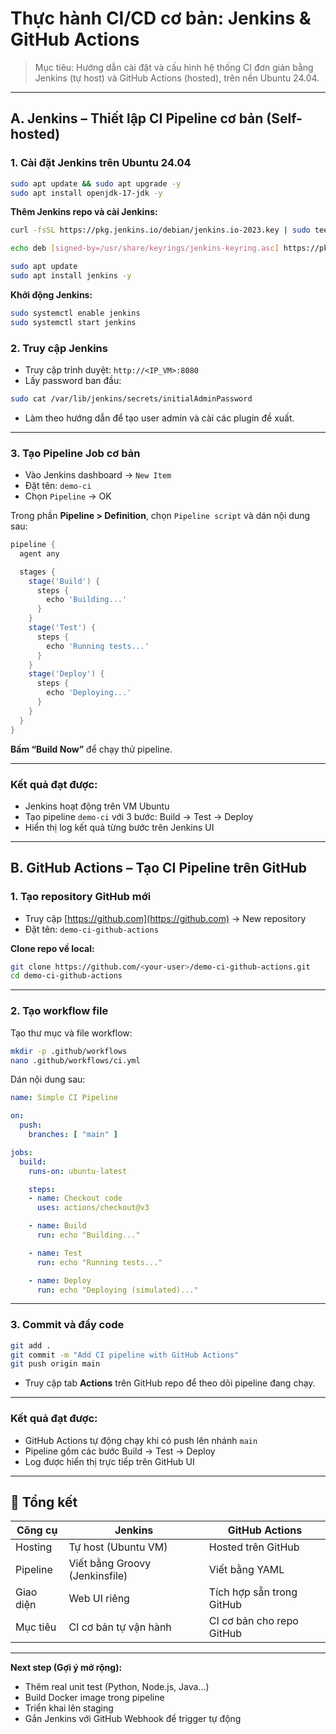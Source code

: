 # Thực hành CI/CD cơ bản: Jenkins & GitHub Actions

> Mục tiêu: Hướng dẫn cài đặt và cấu hình hệ thống CI đơn giản bằng Jenkins (tự host) và GitHub Actions (hosted), trên nền Ubuntu 24.04.

---

## A. Jenkins – Thiết lập CI Pipeline cơ bản (Self-hosted)

### 1. Cài đặt Jenkins trên Ubuntu 24.04

```bash
sudo apt update && sudo apt upgrade -y
sudo apt install openjdk-17-jdk -y
```

**Thêm Jenkins repo và cài Jenkins:**

```bash
curl -fsSL https://pkg.jenkins.io/debian/jenkins.io-2023.key | sudo tee /usr/share/keyrings/jenkins-keyring.asc > /dev/null

echo deb [signed-by=/usr/share/keyrings/jenkins-keyring.asc] https://pkg.jenkins.io/debian binary/ | sudo tee /etc/apt/sources.list.d/jenkins.list > /dev/null

sudo apt update
sudo apt install jenkins -y
```

**Khởi động Jenkins:**

```bash
sudo systemctl enable jenkins
sudo systemctl start jenkins
```

### 2. Truy cập Jenkins

- Truy cập trình duyệt: `http://<IP_VM>:8080`
- Lấy password ban đầu:

```bash
sudo cat /var/lib/jenkins/secrets/initialAdminPassword
```

- Làm theo hướng dẫn để tạo user admin và cài các plugin đề xuất.

---

### 3. Tạo Pipeline Job cơ bản

- Vào Jenkins dashboard → `New Item`
- Đặt tên: `demo-ci`
- Chọn `Pipeline` → OK

Trong phần **Pipeline > Definition**, chọn `Pipeline script` và dán nội dung sau:

```groovy
pipeline {
  agent any

  stages {
    stage('Build') {
      steps {
        echo 'Building...'
      }
    }
    stage('Test') {
      steps {
        echo 'Running tests...'
      }
    }
    stage('Deploy') {
      steps {
        echo 'Deploying...'
      }
    }
  }
}
```

**Bấm “Build Now”** để chạy thử pipeline.

---

### Kết quả đạt được:

- Jenkins hoạt động trên VM Ubuntu
- Tạo pipeline `demo-ci` với 3 bước: Build → Test → Deploy
- Hiển thị log kết quả từng bước trên Jenkins UI

---

## B. GitHub Actions – Tạo CI Pipeline trên GitHub

### 1. Tạo repository GitHub mới

- Truy cập [https://github.com](https://github.com) → New repository
- Đặt tên: `demo-ci-github-actions`

**Clone repo về local:**

```bash
git clone https://github.com/<your-user>/demo-ci-github-actions.git
cd demo-ci-github-actions
```

---

### 2. Tạo workflow file

Tạo thư mục và file workflow:

```bash
mkdir -p .github/workflows
nano .github/workflows/ci.yml
```

Dán nội dung sau:

```yaml
name: Simple CI Pipeline

on:
  push:
    branches: [ "main" ]

jobs:
  build:
    runs-on: ubuntu-latest

    steps:
    - name: Checkout code
      uses: actions/checkout@v3

    - name: Build
      run: echo "Building..."

    - name: Test
      run: echo "Running tests..."

    - name: Deploy
      run: echo "Deploying (simulated)..."
```

---

### 3. Commit và đẩy code

```bash
git add .
git commit -m "Add CI pipeline with GitHub Actions"
git push origin main
```

- Truy cập tab **Actions** trên GitHub repo để theo dõi pipeline đang chạy.

---

### Kết quả đạt được:

- GitHub Actions tự động chạy khi có push lên nhánh `main`
- Pipeline gồm các bước Build → Test → Deploy
- Log được hiển thị trực tiếp trên GitHub UI

---

## 🏁 Tổng kết

| Công cụ | Jenkins | GitHub Actions |
|--------|---------|----------------|
| Hosting | Tự host (Ubuntu VM) | Hosted trên GitHub |
| Pipeline | Viết bằng Groovy (Jenkinsfile) | Viết bằng YAML |
| Giao diện | Web UI riêng | Tích hợp sẵn trong GitHub |
| Mục tiêu | CI cơ bản tự vận hành | CI cơ bản cho repo GitHub |

---

**Next step (Gợi ý mở rộng):**
- Thêm real unit test (Python, Node.js, Java...)
- Build Docker image trong pipeline
- Triển khai lên staging
- Gắn Jenkins với GitHub Webhook để trigger tự động
